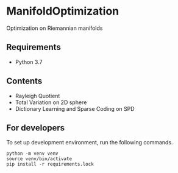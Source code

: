 # ManifoldOptimization
Optimization on Riemannian manifolds

## Requirements

* Python 3.7

## Contents

* Rayleigh Quotient
* Total Variation on 2D sphere
* Dictionary Learning and Sparse Coding on SPD

## For developers

To set up development environment, run the following commands.

```
python -m venv venv
source venv/bin/activate
pip install -r requirements.lock
```
